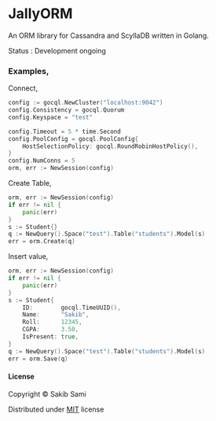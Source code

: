 # JallyORM
An ORM library for Cassandra and ScyllaDB written in Golang.

Status : Development ongoing

### Examples,

Connect,
```go
config := gocql.NewCluster("localhost:9042")
config.Consistency = gocql.Quorum
config.Keyspace = "test"

config.Timeout = 5 * time.Second
config.PoolConfig = gocql.PoolConfig{
	HostSelectionPolicy: gocql.RoundRobinHostPolicy(),
}
config.NumConns = 5
orm, err := NewSession(config)
```

Create Table,
```go
orm, err := NewSession(config)
if err != nil {
	panic(err)
}
s := Student{}
q := NewQuery().Space("test").Table("students").Model(s)
err = orm.Create(q)
```

Insert value,
```go
orm, err := NewSession(config)
if err != nil {
	panic(err)
}
s := Student{
	ID:        gocql.TimeUUID(),
	Name:      "Sakib",
	Roll:      12345,
	CGPA:      3.50,
	IsPresent: true,
}
q := NewQuery().Space("test").Table("students").Model(s)
err = orm.Save(q)
```

#### License
Copyright © Sakib Sami

Distributed under [MIT](https://github.com/s4kibs4mi/jally-orm/blob/master/LICENSE) license
